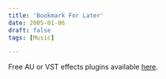 ```yaml
---
title: 'Bookmark For Later'
date: 2005-01-06
draft: false
tags: [Music]

---
```


Free AU or VST effects plugins available [here](http://www.collective.co.uk/expertsleepers/).